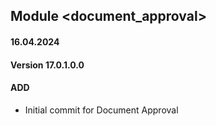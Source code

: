 ## Module <document_approval>

#### 16.04.2024
#### Version 17.0.1.0.0
#### ADD
- Initial commit for Document Approval
